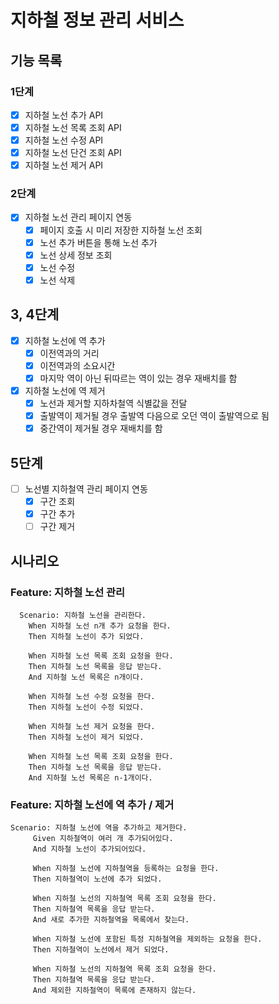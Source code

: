 # 지하철 정보 관리 서비스

## 기능 목록

### 1단계

- [X] 지하철 노선 추가 API
- [X] 지하철 노선 목록 조회 API
- [X] 지하철 노선 수정 API
- [X] 지하철 노선 단건 조회 API
- [X] 지하철 노선 제거 API

### 2단계

- [X] 지하철 노선 관리 페이지 연동
    - [X] 페이지 호출 시 미리 저장한 지하철 노선 조회
    - [X] 노선 추가 버튼을 통해 노선 추가
    - [X] 노선 상세 정보 조회
    - [X] 노선 수정
    - [X] 노선 삭제 

## 3, 4단계

- [X] 지하철 노선에 역 추가
    - [X] 이전역과의 거리
    - [X] 이전역과의 소요시간
    - [X] 마지막 역이 아닌 뒤따르는 역이 있는 경우 재배치를 함
- [X] 지하철 노선에 역 제거
    - [X] 노선과 제거할 지하차철역 식별값을 전달
    - [X] 출발역이 제거될 경우 출발역 다음으로 오던 역이 출발역으로 됨
    - [X] 중간역이 제거될 경우 재배치를 함

## 5단계

- [ ] 노선별 지하철역 관리 페이지 연동
    - [X] 구간 조회
    - [X] 구간 추가
    - [ ] 구간 제거

## 시나리오

### Feature: 지하철 노선 관리
```
  Scenario: 지하철 노선을 관리한다.
    When 지하철 노선 n개 추가 요청을 한다.
    Then 지하철 노선이 추가 되었다.
    
    When 지하철 노선 목록 조회 요청을 한다.
    Then 지하철 노선 목록을 응답 받는다.
    And 지하철 노선 목록은 n개이다.
    
    When 지하철 노선 수정 요청을 한다.
    Then 지하철 노선이 수정 되었다.

    When 지하철 노선 제거 요청을 한다.
    Then 지하철 노선이 제거 되었다.
    
    When 지하철 노선 목록 조회 요청을 한다.
    Then 지하철 노선 목록을 응답 받는다.
    And 지하철 노선 목록은 n-1개이다.
```

### Feature: 지하철 노선에 역 추가 / 제거
```
Scenario: 지하철 노선에 역을 추가하고 제거한다.
     Given 지하철역이 여러 개 추가되어있다.
     And 지하철 노선이 추가되어있다.

     When 지하철 노선에 지하철역을 등록하는 요청을 한다.
     Then 지하철역이 노선에 추가 되었다.

     When 지하철 노선의 지하철역 목록 조회 요청을 한다.
     Then 지하철역 목록을 응답 받는다.
     And 새로 추가한 지하철역을 목록에서 찾는다.

     When 지하철 노선에 포함된 특정 지하철역을 제외하는 요청을 한다.
     Then 지하철역이 노선에서 제거 되었다.

     When 지하철 노선의 지하철역 목록 조회 요청을 한다.
     Then 지하철역 목록을 응답 받는다.
     And 제외한 지하철역이 목록에 존재하지 않는다.
```

